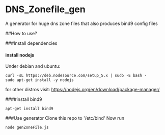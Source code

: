 # DNS_Zonefile_gen
A generator for huge dns zone files that also produces bind9 config files

##How to use?

###Install dependencies
#### install nodejs
Under debian and ubuntu:
```
curl -sL https://deb.nodesource.com/setup_5.x | sudo -E bash -
sudo apt-get install -y nodejs
```

for other distros visit: https://nodejs.org/en/download/package-manager/

####install bind9

```
apt-get install bind9
```

###Use generator
Clone this repo to '/etc/bind'
Now run
```
node genZoneFile.js
```
